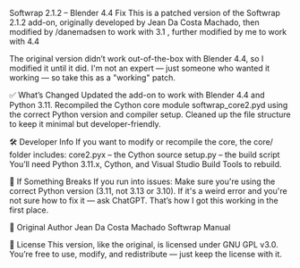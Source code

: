 Softwrap 2.1.2 – Blender 4.4 Fix
This is a patched version of the Softwrap 2.1.2 add-on, originally developed by Jean Da Costa Machado, then modified by /danemadsen to work with 3.1 , further modified by me to work with 4.4

The original version didn’t work out-of-the-box with Blender 4.4, so I modified it until it did. I'm not an expert — just someone who wanted it working — so take this as a "working" patch.

✅ What’s Changed
Updated the add-on to work with Blender 4.4 and Python 3.11.
Recompiled the Cython core module softwrap_core2.pyd using the correct Python version and compiler setup.
Cleaned up the file structure to keep it minimal but developer-friendly.

🛠 Developer Info
If you want to modify or recompile the core, the core/ folder includes:
core2.pyx – the Cython source
setup.py – the build script
You’ll need Python 3.11.x, Cython, and Visual Studio Build Tools to rebuild.

🧠 If Something Breaks
If you run into issues:
Make sure you're using the correct Python version (3.11, not 3.13 or 3.10).
If it's a weird error and you're not sure how to fix it — ask ChatGPT. That’s how I got this working in the first place.

🔗 Original Author
Jean Da Costa Machado
Softwrap Manual

📜 License
This version, like the original, is licensed under GNU GPL v3.0.
You’re free to use, modify, and redistribute — just keep the license with it.
